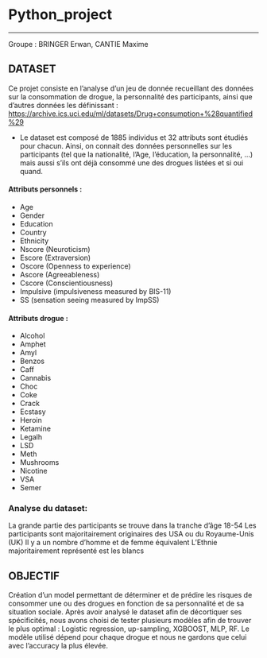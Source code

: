 # Python_project
***
Groupe : BRINGER Erwan, CANTIE Maxime

## DATASET
Ce projet consiste en l’analyse d’un jeu de donnée recueillant des données sur la consommation de drogue, la personnalité des participants, ainsi que d’autres données les définissant :
https://archive.ics.uci.edu/ml/datasets/Drug+consumption+%28quantified%29
* Le dataset est composé de 1885 individus et 32 attributs sont étudiés pour chacun. Ainsi, on connait des données personnelles sur les participants (tel que la nationalité, l’Age, l’éducation, la personnalité, …) mais aussi s’ils ont déjà consommé une des drogues listées et si oui quand.

#### Attributs personnels :
 - Age
 - Gender
 - Education
 - Country
 - Ethnicity
 - Nscore (Neuroticism)
 - Escore (Extraversion)
 - Oscore (Openness to experience)
 - Ascore (Agreeableness)
 - Cscore (Conscientiousness) 
 - Impulsive (impulsiveness measured by BIS-11)
 - SS (sensation seeing measured by ImpSS)

#### Attributs drogue :
 
 - Alcohol     
 - Amphet 
 - Amyl
 - Benzos 
 - Caff
 - Cannabis
 - Choc
 - Coke 
 - Crack
 - Ecstasy
 - Heroin
 - Ketamine
 - Legalh
 - LSD
 - Meth 
 - Mushrooms
 - Nicotine 
 - VSA
 - Semer 

### Analyse du dataset:
La grande partie des participants se trouve dans la tranche d’âge 18-54
Les participants sont majoritairement originaires des USA ou du Royaume-Unis (UK)
Il y a un nombre d’homme et de femme équivalent
L’Ethnie majoritairement représenté est les blancs

## OBJECTIF 
Création d’un model permettant de déterminer et de prédire les risques de consommer une ou des drogues en fonction de sa personnalité et de sa situation sociale.
Après avoir analysé le dataset afin de décortiquer ses spécificités, nous avons choisi de tester plusieurs modèles afin de trouver le plus optimal : Logistic regression, up-sampling, XGBOOST, MLP, RF. Le modèle utilisé dépend pour chaque drogue et nous ne gardons que celui avec l’accuracy la plus élevée.
